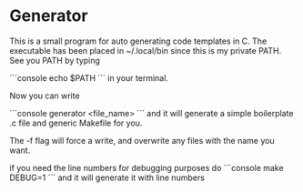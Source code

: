 # Generator

This is a small program for auto generating code templates in C.
The executable has been placed in ~/.local/bin since this is my
private PATH. See you PATH by typing

´´´console
echo $PATH
´´´
in your terminal.

Now you can write

´´´console
generator <file_name>
´´´
and it will generate a simple boilerplate .c file and generic
Makefile for you.

The -f flag will force a write, and overwrite any files with the
name you want.

if you need the line numbers for debugging purposes do
´´´console
make DEBUG=1
´´´
and it will generate it with line numbers
